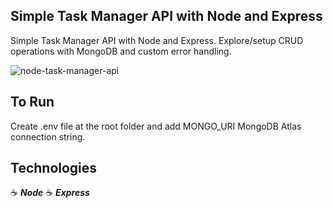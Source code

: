 ## Simple Task Manager API with Node and Express

Simple Task Manager API with Node and Express. Explore/setup CRUD operations with MongoDB and custom error handling.

![node-task-manager-api](https://user-images.githubusercontent.com/43181662/160452143-d805bf66-b008-49c2-9bf0-0de558411da4.png)

## To Run

Create .env file at the root folder and add MONGO_URI MongoDB Atlas connection string.

## Technologies

:coffee: **_Node_**
:coffee: **_Express_**
